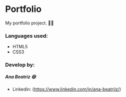 # Portfolio

My portfolio project. 👩‍💻
 
### Languages used:
  - HTML5
  - CSS3
  
### Develop by:
##### Ana Beatriz 😄
 - Linkedin: (https://www.linkedin.com/in/ana-beatriiz/) 